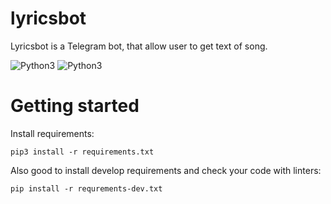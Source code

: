 # lyricsbot

Lyricsbot is a Telegram bot, that allow user to get text of song.

![Python3](https://img.shields.io/badge/Python-3.5-brightgreen.svg)
![Python3](https://img.shields.io/badge/Python-3.6-brightgreen.svg)

# Getting started

Install requirements:

```
pip3 install -r requirements.txt
```

Also good to install develop requirements and check your code with linters:

```
pip install -r requrements-dev.txt
```

